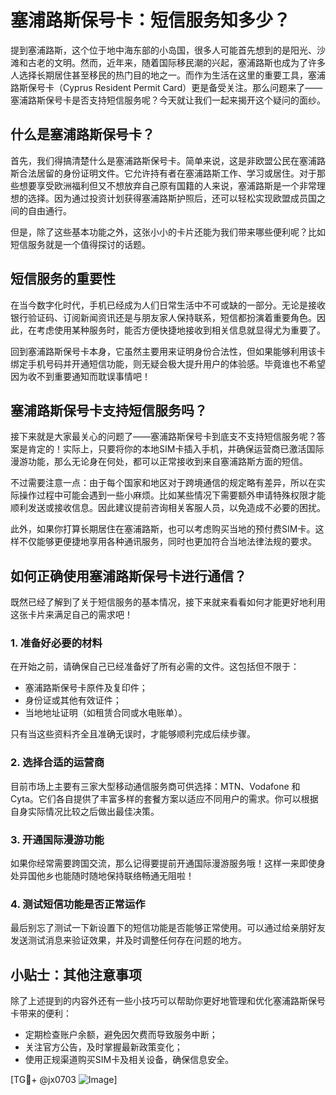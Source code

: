 # 塞浦路斯保号卡：短信服务知多少？

提到塞浦路斯，这个位于地中海东部的小岛国，很多人可能首先想到的是阳光、沙滩和古老的文明。然而，近年来，随着国际移民潮的兴起，塞浦路斯也成为了许多人选择长期居住甚至移民的热门目的地之一。而作为生活在这里的重要工具，塞浦路斯保号卡（Cyprus Resident Permit Card）更是备受关注。那么问题来了——塞浦路斯保号卡是否支持短信服务呢？今天就让我们一起来揭开这个疑问的面纱。

## 什么是塞浦路斯保号卡？

首先，我们得搞清楚什么是塞浦路斯保号卡。简单来说，这是非欧盟公民在塞浦路斯合法居留的身份证明文件。它允许持有者在塞浦路斯工作、学习或居住。对于那些想要享受欧洲福利但又不想放弃自己原有国籍的人来说，塞浦路斯是一个非常理想的选择。因为通过投资计划获得塞浦路斯护照后，还可以轻松实现欧盟成员国之间的自由通行。

但是，除了这些基本功能之外，这张小小的卡片还能为我们带来哪些便利呢？比如短信服务就是一个值得探讨的话题。

## 短信服务的重要性

在当今数字化时代，手机已经成为人们日常生活中不可或缺的一部分。无论是接收银行验证码、订阅新闻资讯还是与朋友家人保持联系，短信都扮演着重要角色。因此，在考虑使用某种服务时，能否方便快捷地接收到相关信息就显得尤为重要了。

回到塞浦路斯保号卡本身，它虽然主要用来证明身份合法性，但如果能够利用该卡绑定手机号码并开通短信功能，则无疑会极大提升用户的体验感。毕竟谁也不希望因为收不到重要通知而耽误事情吧！

## 塞浦路斯保号卡支持短信服务吗？

接下来就是大家最关心的问题了——塞浦路斯保号卡到底支不支持短信服务呢？答案是肯定的！实际上，只要将你的本地SIM卡插入手机，并确保运营商已激活国际漫游功能，那么无论身在何处，都可以正常接收到来自塞浦路斯方面的短信。

不过需要注意一点：由于每个国家和地区对于跨境通信的规定略有差异，所以在实际操作过程中可能会遇到一些小麻烦。比如某些情况下需要额外申请特殊权限才能顺利发送或接收信息。因此建议提前咨询相关客服人员，以免造成不必要的困扰。

此外，如果你打算长期居住在塞浦路斯，也可以考虑购买当地的预付费SIM卡。这样不仅能够更便捷地享用各种通讯服务，同时也更加符合当地法律法规的要求。

## 如何正确使用塞浦路斯保号卡进行通信？

既然已经了解到了关于短信服务的基本情况，接下来就来看看如何才能更好地利用这张卡片来满足自己的需求吧！

### 1. 准备好必要的材料

在开始之前，请确保自己已经准备好了所有必需的文件。这包括但不限于：

- 塞浦路斯保号卡原件及复印件；
- 身份证或其他有效证件；
- 当地地址证明（如租赁合同或水电账单）。

只有当这些资料齐全且准确无误时，才能够顺利完成后续步骤。

### 2. 选择合适的运营商

目前市场上主要有三家大型移动通信服务商可供选择：MTN、Vodafone 和 Cyta。它们各自提供了丰富多样的套餐方案以适应不同用户的需求。你可以根据自身实际情况比较之后做出最佳决策。

### 3. 开通国际漫游功能

如果你经常需要跨国交流，那么记得要提前开通国际漫游服务哦！这样一来即使身处异国他乡也能随时随地保持联络畅通无阻啦！

### 4. 测试短信功能是否正常运作

最后别忘了测试一下新设置下的短信功能是否能够正常使用。可以通过给亲朋好友发送测试消息来验证效果，并及时调整任何存在问题的地方。

## 小贴士：其他注意事项

除了上述提到的内容外还有一些小技巧可以帮助你更好地管理和优化塞浦路斯保号卡带来的便利：

- 定期检查账户余额，避免因欠费而导致服务中断；
- 关注官方公告，及时掌握最新政策变化；
- 使用正规渠道购买SIM卡及相关设备，确保信息安全。

[TG💪+ @jx0703 ![Image](https://github.com/user-attachments/assets/dbca1d08-cadb-493c-b0ec-ad6f7a83f270)]